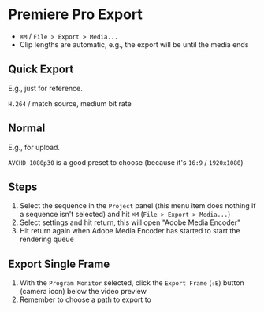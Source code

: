 # Premiere Pro Export

- `⌘M` / `File > Export > Media...`
- Clip lengths are automatic, e.g., the export will be until the media ends

## Quick Export

E.g., just for reference.

`H.264` / match source, medium bit rate

## Normal

E.g., for upload.

`AVCHD 1080p30` is a good preset to choose (because it's `16:9` / `1920x1080`)

## Steps

1. Select the sequence in the `Project` panel (this menu item does nothing if a sequence isn't selected) and hit `⌘M` (`File > Export > Media...`)
2. Select settings and hit return, this will open "Adobe Media Encoder"
3. Hit return again when Adobe Media Encoder has started to start the rendering queue

## Export Single Frame

1. With the `Program Monitor` selected, click the `Export Frame` (`⇧E`) button (camera icon) below the video preview
2. Remember to choose a path to export to
